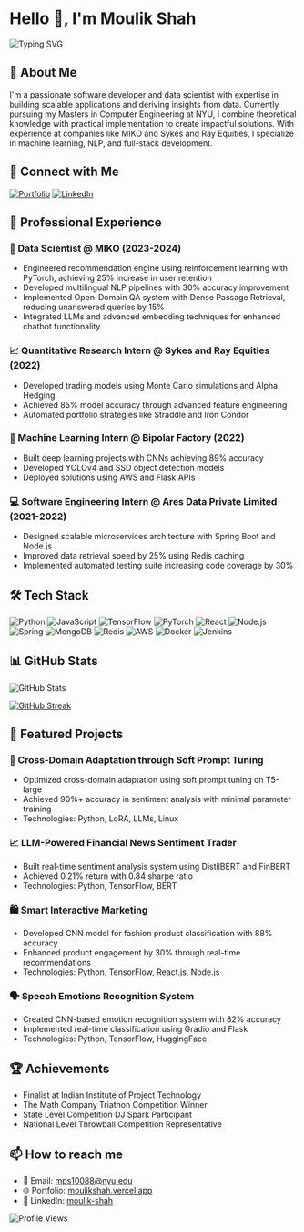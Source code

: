 # Hello 👋, I'm Moulik Shah

![Typing SVG](https://readme-typing-svg.herokuapp.com?font=Fira+Code&pause=1000&width=435&lines=Software+Developer+%7C+Data+Scientist+%7C+ML+Engineer)

## 🚀 About Me
I'm a passionate software developer and data scientist with expertise in building scalable applications and deriving insights from data. Currently pursuing my Masters in Computer Engineering at NYU, I combine theoretical knowledge with practical implementation to create impactful solutions. With experience at companies like MIKO and Sykes and Ray Equities, I specialize in machine learning, NLP, and full-stack development.

## 🔗 Connect with Me
[![Portfolio](https://img.shields.io/badge/Portfolio-000000?style=for-the-badge&logo=About.me&logoColor=white)](https://moulikshah.vercel.app/)
[![LinkedIn](https://img.shields.io/badge/LinkedIn-0077B5?style=for-the-badge&logo=linkedin&logoColor=white)](https://www.linkedin.com/in/moulik-shah/)

## 💼 Professional Experience

### 🤖 Data Scientist @ MIKO (2023-2024)
- Engineered recommendation engine using reinforcement learning with PyTorch, achieving 25% increase in user retention
- Developed multilingual NLP pipelines with 30% accuracy improvement
- Implemented Open-Domain QA system with Dense Passage Retrieval, reducing unanswered queries by 15%
- Integrated LLMs and advanced embedding techniques for enhanced chatbot functionality

### 📈 Quantitative Research Intern @ Sykes and Ray Equities (2022)
- Developed trading models using Monte Carlo simulations and Alpha Hedging
- Achieved 85% model accuracy through advanced feature engineering
- Automated portfolio strategies like Straddle and Iron Condor

### 🧠 Machine Learning Intern @ Bipolar Factory (2022)
- Built deep learning projects with CNNs achieving 89% accuracy
- Developed YOLOv4 and SSD object detection models
- Deployed solutions using AWS and Flask APIs

### 💻 Software Engineering Intern @ Ares Data Private Limited (2021-2022)
- Designed scalable microservices architecture with Spring Boot and Node.js
- Improved data retrieval speed by 25% using Redis caching
- Implemented automated testing suite increasing code coverage by 30%

## 🛠️ Tech Stack
![Python](https://img.shields.io/badge/Python-3776AB?style=for-the-badge&logo=python&logoColor=white)
![JavaScript](https://img.shields.io/badge/JavaScript-F7DF1E?style=for-the-badge&logo=javascript&logoColor=black)
![TensorFlow](https://img.shields.io/badge/TensorFlow-FF6F00?style=for-the-badge&logo=tensorflow&logoColor=white)
![PyTorch](https://img.shields.io/badge/PyTorch-EE4C2C?style=for-the-badge&logo=pytorch&logoColor=white)
![React](https://img.shields.io/badge/React-20232A?style=for-the-badge&logo=react&logoColor=61DAFB)
![Node.js](https://img.shields.io/badge/Node.js-43853D?style=for-the-badge&logo=node.js&logoColor=white)
![Spring](https://img.shields.io/badge/Spring-6DB33F?style=for-the-badge&logo=spring&logoColor=white)
![MongoDB](https://img.shields.io/badge/MongoDB-4EA94B?style=for-the-badge&logo=mongodb&logoColor=white)
![Redis](https://img.shields.io/badge/Redis-DC382D?style=for-the-badge&logo=redis&logoColor=white)
![AWS](https://img.shields.io/badge/AWS-232F3E?style=for-the-badge&logo=amazon-aws&logoColor=white)
![Docker](https://img.shields.io/badge/Docker-2496ED?style=for-the-badge&logo=docker&logoColor=white)
![Jenkins](https://img.shields.io/badge/Jenkins-D24939?style=for-the-badge&logo=jenkins&logoColor=white)

## 📊 GitHub Stats
![GitHub Stats](https://github-readme-stats.vercel.app/api?username=MoulikShah&show_icons=true&theme=radical)

[![GitHub Streak](https://github-readme-streak-stats.herokuapp.com/?user=MoulikShah&theme=radical)](https://git.io/streak-stats)

## 🎯 Featured Projects

### 🤖 Cross-Domain Adaptation through Soft Prompt Tuning
- Optimized cross-domain adaptation using soft prompt tuning on T5-large
- Achieved 90%+ accuracy in sentiment analysis with minimal parameter training
- Technologies: Python, LoRA, LLMs, Linux

### 📈 LLM-Powered Financial News Sentiment Trader
- Built real-time sentiment analysis system using DistilBERT and FinBERT
- Achieved 0.21% return with 0.84 sharpe ratio
- Technologies: Python, TensorFlow, BERT

### 🛍️ Smart Interactive Marketing
- Developed CNN model for fashion product classification with 88% accuracy
- Enhanced product engagement by 30% through real-time recommendations
- Technologies: Python, TensorFlow, React.js, Node.js

### 🗣️ Speech Emotions Recognition System
- Created CNN-based emotion recognition system with 82% accuracy
- Implemented real-time classification using Gradio and Flask
- Technologies: Python, TensorFlow, HuggingFace

## 🏆 Achievements
- Finalist at Indian Institute of Project Technology
- The Math Company Triathon Competition Winner
- State Level Competition DJ Spark Participant
- National Level Throwball Competition Representative

## 📫 How to reach me
- 📧 Email: mps10088@nyu.edu
- 🌐 Portfolio: [moulikshah.vercel.app](https://moulikshah.vercel.app/)
- 💼 LinkedIn: [moulik-shah](https://linkedin.com/in/moulik-shah)

![Profile Views](https://komarev.com/ghpvc/?username=MoulikShah)
